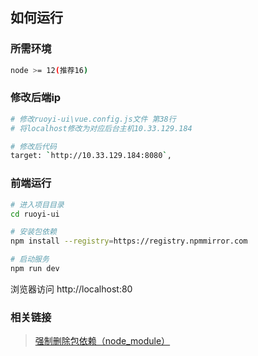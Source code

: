 ## 如何运行
### 所需环境
```bash
node >= 12(推荐16)
```

### 修改后端ip
```bash
# 修改ruoyi-ui\vue.config.js文件 第38行
# 将localhost修改为对应后台主机10.33.129.184

# 修改后代码
target: `http://10.33.129.184:8080`,
```

### 前端运行
```bash
# 进入项目目录
cd ruoyi-ui

# 安装包依赖
npm install --registry=https://registry.npmmirror.com

# 启动服务
npm run dev
```

浏览器访问 http://localhost:80

### 相关链接

> [强制删除包依赖（node_module）](https://blog.csdn.net/qq_39889855/article/details/125197551)